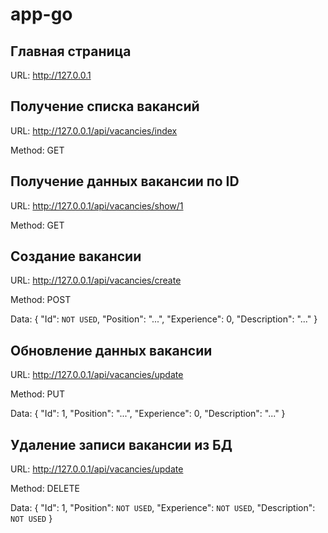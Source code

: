 # app-go

## Главная страница
URL: http://127.0.0.1

## Получение списка вакансий
URL: http://127.0.0.1/api/vacancies/index

Method: GET

## Получение данных вакансии по ID
URL: http://127.0.0.1/api/vacancies/show/1

Method: GET

##  Создание вакансии
URL: http://127.0.0.1/api/vacancies/create

Method: POST

Data: { "Id": `NOT USED`, "Position": "...", "Experience": 0, "Description": "..." }

## Обновление данных вакансии
URL: http://127.0.0.1/api/vacancies/update

Method: PUT

Data: { "Id": 1, "Position": "...", "Experience": 0, "Description": "..." }

## Удаление записи вакансии из БД
URL: http://127.0.0.1/api/vacancies/update

Method: DELETE

Data: { "Id": 1, "Position": `NOT USED`, "Experience": `NOT USED`, "Description": `NOT USED` }
